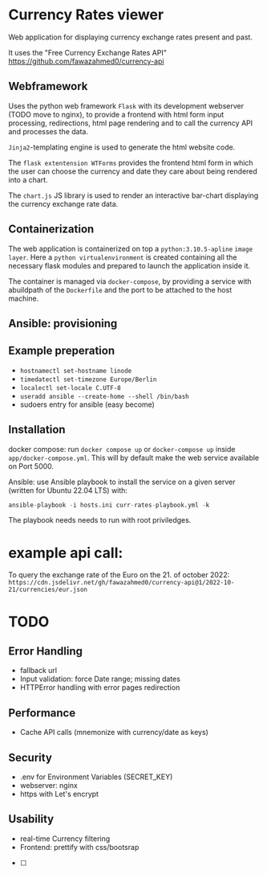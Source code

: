 # Currency Rates viewer
Web application for displaying currency exchange rates present and past. 

It uses the "Free Currency Exchange Rates API" https://github.com/fawazahmed0/currency-api

## Webframework
Uses the python web framework `Flask` with its development webserver (TODO move to nginx), to provide a frontend with html form input processing, redirections, html page rendering and to call the currency API and processes the data.

`Jinja2`-templating engine is used to generate the html website code.

The `flask extentension WTForms` provides the frontend html form in which the user can choose the currency and date they care about being rendered into a chart.

The `chart.js` JS library is used to render an interactive bar-chart displaying the currency exchange rate data.

## Containerization
The web application is containerized on top a `python:3.10.5-apline` `image layer`. Here a `python virtualenvironment` is created containing all the necessary flask modules and prepared to launch the application inside it.

The container is managed via `docker-compose`, by providing a service with abuildpath of the `Dockerfile` and the port to be attached to the host machine. 

## Ansible: provisioning

## Example preperation
- `hostnamectl set-hostname linode`
- `timedatectl set-timezone Europe/Berlin`
- `localectl set-locale C.UTF-8`
- `useradd ansible --create-home --shell /bin/bash`
- sudoers entry for ansible (easy become)

## Installation
docker compose: run `docker compose up` or `docker-compose up` inside `app/docker-compose.yml`. This will by default make the web service available on Port 5000.

Ansible: use Ansible playbook to install the service on a given server (written for Ubuntu 22.04 LTS) with:

```s
ansible-playbook -i hosts.ini curr-rates-playbook.yml -k
```
The playbook needs needs to run with root priviledges.

# example api call:
To query the exchange rate of the Euro on the 21. of october 2022:
`https://cdn.jsdelivr.net/gh/fawazahmed0/currency-api@1/2022-10-21/currencies/eur.json`

# TODO
## Error Handling
- fallback url
- Input validation: force Date range; missing dates
- HTTPError handling with error pages redirection

## Performance
- Cache API calls (mnemonize with currency/date as keys)

## Security
- .env for Environment Variables (SECRET_KEY)
- webserver: nginx
- https with Let's encrypt

## Usability
- real-time Currency filtering
- Frontend: prettify with css/bootsrap
- [ ]  